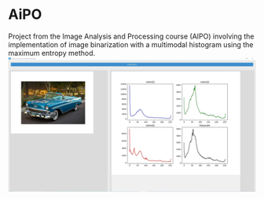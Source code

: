 # AiPO
Project from the Image Analysis and Processing course (AIPO) involving the implementation of image binarization with a multimodal histogram using the maximum entropy method.
![](Screenshots/1.jpg)